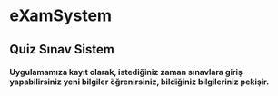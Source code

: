 # eXamSystem

## Quiz Sınav Sistem

#### Uygulamamıza kayıt olarak, istediğiniz zaman sınavlara giriş yapabilirsiniz yeni bilgiler öğrenirsiniz, bildiğiniz bilgileriniz pekişir.

